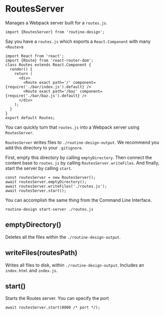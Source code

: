 # RoutesServer

Manages a Webpack server built for a `routes.js`.
```
import {RoutesServer} from 'routine-design';
```

Say you have a `routes.js` which exports a `React.Component` with many `<Route>`s
```
import React from 'react';
import {Route} from 'react-router-dom';
class Routes extends React.Component {
  render() {
    return (
  	  <div>
        <Route exact path='/' component={require('./bar/index.js').default} />
        <Route exact path='/baz' component={require('./bar/baz.js').default} />
      </div>
    );
  }
}
export default Routes;
```

You can quickly turn that `routes.js` into a Webpack server using `RoutesServer`. 

`RoutesServer` writes files to `./routine-design-output`. We recommend you add this directory to your `.gitignore`.

First, empty this directory by calling `emptyDirectory`. Then connect the content base to `routes.js` by calling `RoutesServer.writeFiles`. And finally, start the server by calling `start`.

```
const routesServer = new RoutesServer();
await routesServer.emptyDirectory();
await routesServer.writeFiles('./routes.js');
await routesServer.start();
```

You can accomplish the same thing from the Command Line Interface. 
```
routine-design start-server ./routes.js
```

## emptyDirectory()

Deletes all the files within the `./routine-design-output`.

## writeFiles(routesPath)

Writes all files to disk, within `./routine-design-output`. Includes an `index.html` and `index.js`.

## start()

Starts the Routes server. You can specify the port
```
await routesServer.start(8080 /* port */);
```

